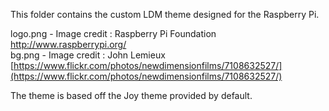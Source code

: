 This folder contains the custom LDM theme designed for the Raspberry Pi.   

logo.png - Image credit : Raspberry Pi Foundation http://www.raspberrypi.org/   
bg.png - Image credit : John Lemieux  [https://www.flickr.com/photos/newdimensionfilms/7108632527/](https://www.flickr.com/photos/newdimensionfilms/7108632527/)  

The theme is based off the Joy theme provided by default.   
